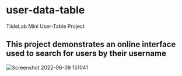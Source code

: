 # user-data-table
TiideLab Mini User-Table Project
## This project demonstrates an online interface used to search for users by their username

![Screenshot 2022-06-09 151041](https://user-images.githubusercontent.com/103185065/172867751-dbe04ac3-dfa4-4e0f-9201-60041a5064e4.png)
